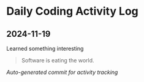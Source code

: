 # Daily Coding Activity Log

## 2024-11-19

Learned something interesting

> Software is eating the world.

*Auto-generated commit for activity tracking*
